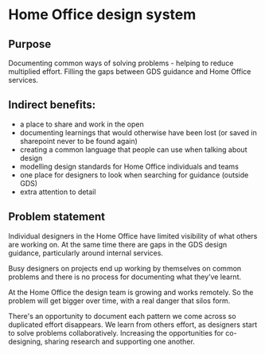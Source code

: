 # Home Office design system

## Purpose
Documenting common ways of solving problems - helping to reduce multiplied effort.
Filling the gaps between GDS guidance and Home Office services.

## Indirect benefits:
- a place to share and work in the open
- documenting learnings that would otherwise have been lost (or saved in sharepoint never to be found again)
- creating a common language that people can use when talking about design
- modelling design standards for Home Office individuals and teams 
- one place for designers to look when searching for guidance (outside GDS)
- extra attention to detail

## Problem statement
Individual designers in the Home Office have limited visibility of what others are working on. At the same time there are gaps in the GDS design guidance, particularly around internal services.

Busy designers on projects end up working by themselves on common problems and there is no process for documenting what they’ve learnt.

At the Home Office the design team is growing and works remotely. So the problem will get bigger over time, with a real danger that silos form.

There's an opportunity to document each pattern we come across so duplicated effort disappears. We learn from others effort, as designers start to solve problems collaboratively. Increasing the opportunities for co-designing, sharing research and supporting one another.

